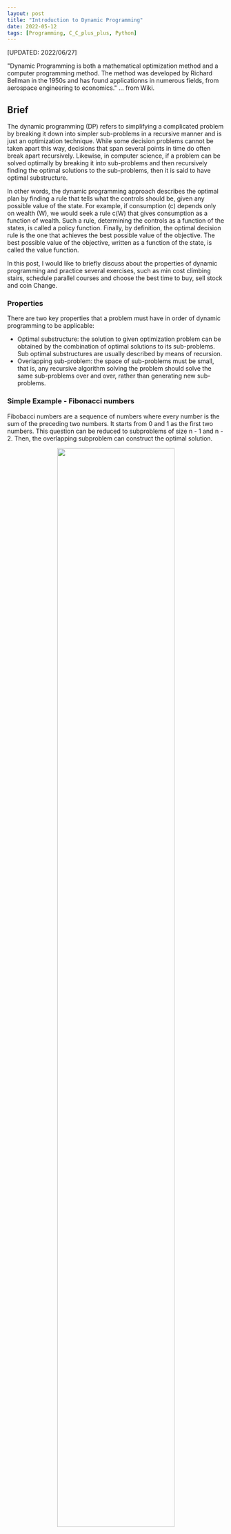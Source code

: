 ```yaml
---
layout: post
title: "Introduction to Dynamic Programming"
date: 2022-05-12
tags: [Programming, C_C_plus_plus, Python]
---
```

[UPDATED: 2022/06/27]

"Dynamic Programming is both a mathematical optimization method and a computer programming method. The method was developed by Richard Bellman in the 1950s and has found applicationns in numerous fields, from aerospace engineering to economics." ... from Wiki.

## Brief ##
The dynamic programming (DP) refers to simplifying a complicated problem by breaking it down into simpler sub-problems in a recursive manner and is just an optimization technique. While some decision problems cannot be taken apart this way, decisions that span several points in time do often break apart recursively. Likewise, in computer science, if a problem can be solved optimally by breaking it into sub-problems and then recursively finding the optimal solutions to the sub-problems, then it is said to have optimal substructure. 

In other words, the dynamic programming approach describes the optimal plan by finding a rule that tells what the controls should be, given any possible value of the state. For example, if consumption (c) depends only on wealth (W), we would seek a rule c(W) that gives consumption as a function of wealth. Such a rule, determining the controls as a function of the states, is called a policy function. Finally, by definition, the optimal decision rule is the one that achieves the best possible value of the objective. The best possible value of the objective, written as a function of the state, is called the value function.

In this post, I would like to briefly discuss about the properties of dynamic programming and practice several exercises, such as min cost climbing stairs, schedule parallel courses and choose the best time to buy, sell stock and coin Change.

### Properties ###
There are two key properties that a problem must have in order of dynamic programming to be applicable:
+ Optimal substructure: the solution to given optimization problem can be obtained by the combination of optimal solutions to its sub-problems. Sub optimal substructures are usually described by means of recursion.
+ Overlapping sub-problem: the space of sub-problems must be small, that is, any recursive algorithm solving the problem should solve the same sub-problems over and over, rather than generating new sub-problems.

### Simple Example - Fibonacci numbers ###
Fibobacci numbers are a sequence of numbers where every number is the sum of the preceding two numbers. It starts from 0 and 1 as the first two numbers. This question can be reduced to subproblems of size n - 1 and n - 2. Then, the overlapping subproblem can construct the optimal solution.

<figure><center><img src="{{ site.baseurl }}/picture/fibonacci.png" width="80%"></center></figure>

<details markdown=block>
<summary markdown=span>*fibonacci.py*</summary>
<div class="language-shell highlighter-rouge"><pre class="highlight"><code class="hljs ruby"><span class="nb" style="font-size: 60%">@lru_cache(maxsize=None)
def fib(n):
    if n < 2:
        return n
    return fib(n-1) + fib(n-2)</span></code></pre></div></details>

## Exercises ##
<h6><ol>
    <li><a href="#exercise1">Exercise 1 - Min Cost Climbing Stairs</a></li>
    <li><a href="#exercise2">Exercise 2 - Best Time to Buy and Sell Stock</a></li>
    <li><a href="#exercise3">Exercise 3 - Parallel Courses</a></li>
    <li><a href="#exercise4">Exercise 4 - Regular Expression Matching</a></li>
    <li><a href="#exercise5">Exercise 5 - Coin Change</a></li>
</ol></h6>

### <a name="exercise1">Exercise 1 - Min Cost Climbing Stairs</a> ###
You are given an integer array cost where cost[i] is the cost of ith step on a staircase. Once you pay the cost, you can either climb one or two steps.

You can either start from the step with index 0, or the step with index 1.

Return the minimum cost to reach the top of the floor.

Example: Input: cost = [10,15,20], Output: 15

#### Solution ####
<details markdown=block>
<summary markdown=span>*minCostClimbingStairs.cc*</summary>
<div class="language-shell highlighter-rouge"><pre class="highlight"><code class="hljs ruby"><span class="nb" style="font-size: 60%">int Solutions::minCostClimbingStairs( std::vector&lt;int&gt; & cost) {
    int n = cost.size();
    std::vector&lt;int&gt; dp = cost;
    for (int i = 2; i &lt; n; i++) {
        dp[i] += std::min(dp[i-2], dp[i-1]);
    }
    return std::min(dp[n-2], dp[n-1]);
}</span></code></pre></div></details>
The solution was inspired by [LeetCode Discuss][discuss1]. The basic functions for caculating the minimal cost to reach the top of the floor are:
+ Iterate over 1 step or 2 step in the stairs and climb the minimal cost.
+ Determine the minimal cost when reaching the top of the floor.

### <a name="exercise2">Exercise 2 - Best Time to Buy and Sell Stock</a> ###
You are given an integer array prices where prices[i] is the price of a given stock on the ith day.

On each day, you may decide to buy and/or sell the stock. You can only hold at most one share of the stock at any time. However, you can buy it then immediately sell it on the same day.

Find and return the maximum profit you can achieve.

Example: Input: prices = [7,1,5,3,6,4], Output: 7

#### Solution ####
<details markdown=block>
<summary markdown=span>*maxProfit.cc*</summary>
<div class="language-shell highlighter-rouge"><pre class="highlight"><code class="hljs ruby"><span class="nb" style="font-size: 60%">int Solutions::maxProfit( std::vector&lt;int&gt; & prices) {
    int curHold = INT_MIN, curProfit = 0;
    for (const int stockprice: prices) {
        int prevHold = curHold, preProfit = curProfit;
        // either keep holding stock in hand, or buy in new stock today at stock price
        curHold = std::max(prevHold, preProfit - stockprice);
        // either keep having no stock in hand, or sell out the stock today at stock price
        curProfit = std::max(preProfit, prevHold + stockprice);
    }
    // Max profit must come from notHold
    return curProfit;
}</span></code></pre></div></details>

The solution was inspired by [LeetCode Discuss][discuss2]. The basic functions for caculating the maximum profit are the same.
+ Keep mointor how much stock in hand and net profit every day
+ Return the max profit

### <a name="exercise3">Exercise 3 - Parallel Courses II</a> ###
You are given an integer n, which indicates that there are n courses labeled from 1 to n. You are also given an array relations where relations[i] = [prevCoursei, nextCoursei], representing a prerequisite relationship between course prevCoursei and course nextCoursei: course prevCoursei has to be taken before course nextCoursei. Also, you are given the integer k.

In one semester, you can take at most k courses as long as you have taken all the prerequisites in the previous semester for the courses you are taking.

Return the minimum number of semesters needed to take all courses. The testcases will be generated such that it is possible to take every course.

Example: Input: n = 4, dependencies = [[2,1],[3,1],[1,4]], k = 2, Output: 3

#### Solution ####
<details markdown=block>
<summary markdown=span>*minNumberOfSemesters.cc*</summary>
<div class="language-shell highlighter-rouge"><pre class="highlight"><code class="hljs ruby"><span class="nb" style="font-size: 60%">int find_min_semester( std::vector&lt; std::vector&lt;int&gt; &gt; relations, std::vector&lt;int&gt; & bitmask, int mask, int k, int n) {
    // finish when all courses are taken
    if (mask == ((1 &lt;&lt; n) - 1)) return 0;
    // Memorization of taken courses
    if (bitmask[mask] != -1) return  bitmask[mask];
    // Initialize all vertices with indegree 0
    std::vector&lt;int&gt; indegree(n, 0);
    // Update the indegree
    for (int i = 0; i &lt; n; ++i) {
        // skip the courses have been taken
        if (mask & (1 &lt;&lt; i)) continue;
        for (auto &elem : relations[i]) indegree[elem] ++;
    }
    // For a mask of all courses with 0-indegree
    int temp = 0;
    for (int i = 0; i &lt; n; ++i) {
        // iterate through all the courses with zero indegree and have't been taken
        if (indegree[i] == 0 && !(mask & (1&lt;&lt;i))) temp = temp | (1&lt;&lt;i);
    }
    int courses = temp;
    // count of courses with 0-indegree
    int count = __builtin_popcount(courses);
    int semester = INT_MAX;
    if (count &gt; k) {
        // (Overlapping sub-problem) iterate through all submasks (sub-problem) of temp
        while (courses) {
            courses = (courses - 1) & temp;
            count = __builtin_popcount(courses);
            if (count != k) continue;
            semester = std::min(semester, 1 + find_min_semester(relations, bitmask, mask|courses, k, n));
        }
    } else {
        semester = std::min(semester, 1 + find_min_semester(relations, bitmask, mask|courses, k, n));
    }
    return bitmask[mask] = semester;
}
int Solutions::minNumberOfSemesters(int n, std::vector&lt; std::vector&lt;int&gt; &gt; & relations, int k) {
    // No dependencies
    if (relations.size() == 0) return n % k == 0 ? n / k: n/ k + 1;
    std::vector&lt; std::vector&lt;int&gt; &gt; adjacent(n);
    std::vector&lt;int&gt; bitmask;
    for (auto &course : relations) {
        adjacent[course[0] - 1].push_back(course[1] - 1); // graph
    }
    // initial bitmask that all of courses haven't been taken
    bitmask.assign(1&lt;&lt;n, -1);
    return find_min_semester(adjacent, bitmask, 0, k, n);
}</span></code></pre></div></details>
The solution was inspired by [LeetCode Discuss][discuss3]. The basic functions for caculating the minimal number of semesters are as follows:

+ Initialize all cities without visiting
+ DFS-based linear-time traverse neighbor city
+ Count how many set is considered a connected city

### <a name="exercise4">Exercise 4 - Regular Expression Matching</a> ###
Given an input string s and a pattern p, implement regular expression matching with support for '.' and '*' where:

+ '.' Matches any single character.​​​​
+ '*' Matches zero or more of the preceding element.

The matching should cover the entire input string (not partial).

Example: Input: s = "aacd", p = "a*b*cd*", Output: true

#### Solution ####

<details markdown=block>
<summary markdown=span>*isMatch.cc*</summary>
<div class="language-shell highlighter-rouge"><pre class="highlight"><code class="hljs ruby"><span class="nb" style="font-size: 60%">bool Solutions::isMatch( std::string s, std::string p) {
    int m = s.length();
    int n = p.length();
    // build our dp array depends on the current character in the pattern string
    std::vector&lt; std::vector&lt;bool&gt; &gt; dp (m + 1, std::vector&lt;bool&gt;(n + 1, false));
    dp[0][0] = true;
    for(int i = 0; i &lt;= m; i++) { // S
        for(int j = 1 ;j &lt;= n; j++) { // p
            if(p[j-1] == '*') {
                dp[i][j] = ( dp[i][j-2] )|| // repeats for 0 time 
                        ( i-1 &gt;= 0 && dp[i-1][j] && ( s[i-1] == p[j-2] || p[j-2] == '.' ) );  // repeats for at least 1 time
            } else {
                dp[i][j] = i-1 &gt;= 0 && dp[i-1][j-1] && ( s[i-1] == p[j-1] || p[j-1] == '.' ); // the pattern is the same
            }
        }
    }
    return dp[m][n];
}</span></code></pre></div></details>
The solution was inspired by [LeetCode Discuss][discuss4]. The basic functions for caculating the maximum profit are the same.

+ Define the state dp[i][j] (two pointers pointing to the current characters at the string and pattern respectively) to be true if string s[0..i) matches pattern p[0..j) and false otherwise.
+ Depend on the current character in the pattern string to reduce to subproblems: 
    + check the pattern repeats for 0 time or the pattern repeats for at least 1 time if the current character is *
    + check the pattern is the same if the current character is not *
+ The solution to given optimization problem can be obtained by the combination of optimal solutions to its sub-problems

### <a name="exercise5">Exercise 5 - Coin Change</a> ###
You are given an integer array coins representing coins of different denominations and an integer amount representing a total amount of money.

Return the fewest number of coins that you need to make up that amount. If that amount of money cannot be made up by any combination of the coins, return -1.

You may assume that you have an infinite number of each kind of coin.

Example: Input: coins = [1,2,5], amount = 11, Output: 3

#### Solution ####

<details markdown=block>
<summary markdown=span>*coinchange.py*</summary>
<div class="language-shell highlighter-rouge"><pre class="highlight"><code class="hljs ruby"><span class="nb" style="font-size: 80%">def coinChange(self, coins: List[int], amount: int) -> int:
    dp = [math.inf]*(amount+1)
    dp[0] = 0
    for a in range(1, amount + 1):
        for coin in coins:
            if a - coin >= 0:
                dp[a] = min(dp[a], 1 + dp[a - coin])

    return dp[-1] if dp[-1] != float('inf') else -1</span></code></pre></div></details>

The solution was inspired by [LeetCode Discuss][discuss5]. The basic functions for caculating the fewest number of coins that you need to make up that amount.
+ Define the state dp[a] the fewest number of coins that you need to make up that a.
+ Depend on the current coin in the coins to reduce to subproblems: 
    + check the the fewest number of coins that you need to make up that a
+ The solution is determined by the recursive algorithm solving the problem, and should solve the same sub-problems over and over to obtain the fewest number of coins that you need to make up that amount.

=========== To be continued…. ==========

## Reference ##
+ [Wiki: Dynamic Programming](https://en.wikipedia.org/wiki/Dynamic_programming)

[discuss1]:https://leetcode.com/problems/min-cost-climbing-stairs/discuss/1256650/C%2B%2B-Simple-and-Short-Dynamic-Programming-Solution "https://leetcode.com/problems/min-cost-climbing-stairs/discuss/1256650/C%2B%2B-Simple-and-Short-Dynamic-Programming-Solution"

[discuss2]:https://leetcode.com/problems/best-time-to-buy-and-sell-stock-ii/discuss/803206/PythonJSGoC%2B%2B-O(n)-by-DP-w-Visualization "https://leetcode.com/problems/best-time-to-buy-and-sell-stock-ii/discuss/803206/PythonJSGoC%2B%2B-O(n)-by-DP-w-Visualization"

[discuss3]:https://leetcode.com/problems/parallel-courses-ii/discuss/719159/DP-solution-with-memoization-and-bitmasks-With-C%2B%2B-code-20-ms-runtime "https://leetcode.com/problems/parallel-courses-ii/discuss/719159/DP-solution-with-memoization-and-bitmasks-With-C%2B%2B-code-20-ms-runtime"

[discuss4]:https://leetcode.com/problems/regular-expression-matching/discuss/5684/C%2B%2B-O(n)-space-DP "https://leetcode.com/problems/regular-expression-matching/discuss/5684/C%2B%2B-O(n)-space-DP"

[discuss5]:https://leetcode.com/problems/coin-change/discuss/2099712/Python-Easy-DP-solution-with-video-explaination "https://leetcode.com/problems/coin-change/discuss/2099712/Python-Easy-DP-solution-with-video-explaination"



[bellman]:https://en.wikipedia.org/wiki/Bellman_equation "https://en.wikipedia.org/wiki/Bellman_equation"
